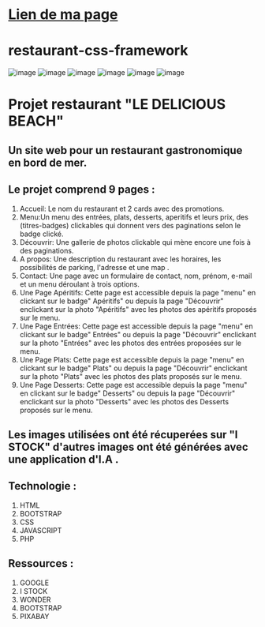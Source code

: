 # [Lien de ma page](https://pressy444.github.io/restaurant-css-framework/)

# restaurant-css-framework
![image](https://github.com/Pressy444/restaurant-css-framework/assets/145189170/bd93386d-d46b-4046-bdbe-3cbfb5ad04bf)
![image](https://github.com/Pressy444/restaurant-css-framework/assets/145189170/bce310ab-5365-4cd6-b794-f989d0c4b769)
![image](https://github.com/Pressy444/restaurant-css-framework/assets/145189170/1d15e043-165c-490c-b2b8-fafe445dbd3e)
![image](https://github.com/Pressy444/restaurant-css-framework/assets/145189170/a211a074-516f-4de4-b941-ff9dad117991)
![image](https://github.com/Pressy444/restaurant-css-framework/assets/145189170/ba223a03-abea-475f-b4fa-4ecfe8b2e115)
![image](https://github.com/Pressy444/restaurant-css-framework/assets/145189170/16ab7de7-d89b-4f53-80f3-513f9f5c89f3)


# Projet restaurant "LE DELICIOUS BEACH"

## Un site web pour un restaurant gastronomique en bord de mer.
## Le projet comprend 9 pages :
1. Accueil: Le nom du restaurant et 2 cards avec des promotions.
2. Menu:Un menu des entrées, plats, desserts, aperitifs et leurs prix, des (titres-badges) clickables qui donnent vers des paginations selon le badge clické.
3. Découvrir: Une gallerie de photos clickable qui mène encore une fois à des paginations.
4. A propos: Une description du restaurant avec les horaires, les possibilités de parking, l'adresse et une map .
5. Contact: Une page avec un formulaire de contact, nom, prénom, e-mail et un menu déroulant à trois options.
6. Une Page Apéritifs: Cette page est accessible depuis la page "menu" en clickant sur le badge" Apéritifs" ou depuis la page "Découvrir" enclickant sur la photo "Apéritifs" avec les 
   photos des apéritifs proposés sur le menu. 
7. Une Page Entrées: Cette page est accessible depuis la page "menu" en clickant sur le badge" Entrées" ou depuis la page "Découvrir" enclickant sur la photo "Entrées" avec les 
   photos des entrées proposées sur le menu. 
8. Une Page Plats: Cette page est accessible depuis la page "menu" en clickant sur le badge" Plats" ou depuis la page "Découvrir" enclickant sur la photo "Plats" avec les 
   photos des plats proposés sur le menu. 
9. Une Page Desserts: Cette page est accessible depuis la page "menu" en clickant sur le badge" Desserts" ou depuis la page "Découvrir" enclickant sur la photo "Desserts" avec les 
   photos des Desserts proposés sur le menu.
## Les images utilisées ont été récuperées sur "I STOCK" d'autres images ont été générées avec une application d'I.A .

   
## Technologie :
1. HTML
2. BOOTSTRAP
3. CSS
4. JAVASCRIPT
5. PHP


## Ressources :
1. GOOGLE
2. I STOCK
3. WONDER
4. BOOTSTRAP
5. PIXABAY
   
   
